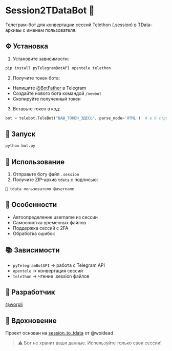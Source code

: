 
# Session2TDataBot 🔄

Телеграм-бот для конвертации сессий Telethon (.session) в TData-архивы с именем пользователя.

## ⚙️ Установка

1. Установите зависимости:
```bash
pip install pyTelegramBotAPI opentele telethon 
```

2. Получите токен бота:
- Напишите [@BotFather](https://t.me/BotFather) в Telegram
- Создайте нового бота командой `/newbot`
- Скопируйте полученный токен

3. Вставьте токен в код:
```python
bot = telebot.TeleBot("ВАШ_ТОКЕН_ЗДЕСЬ", parse_mode='HTML')  # в 9 строке bot.py
```

## 🚀 Запуск
```bash
python bot.py
```

## 📌 Использование
1. Отправьте боту файл `.session`
2. Получите ZIP-архив `tdata` с подписью:
```
📁 tdata пользователя @username
```

## 🔧 Особенности
- Автоопределение username из сессии
- Самоочистка временных файлов
- Поддержка сессий с 2FA
- Обработка ошибок

## 📚 Зависимости
- `pyTelegramBotAPI` → работа с Telegram API
- `opentele` → конвертация сессий
- `telethon` → чтение .session файлов

## 👤 Разработчик 
[@worpli](https://t.me/worpli)

## 🌟 Вдохновение
Проект основан на [session_to_tdata](https://github.com/woidead/session_to_tdata) от @woidead

> ⚠️ Бот не хранит ваши данные. Используйте только свои сессии!
```
